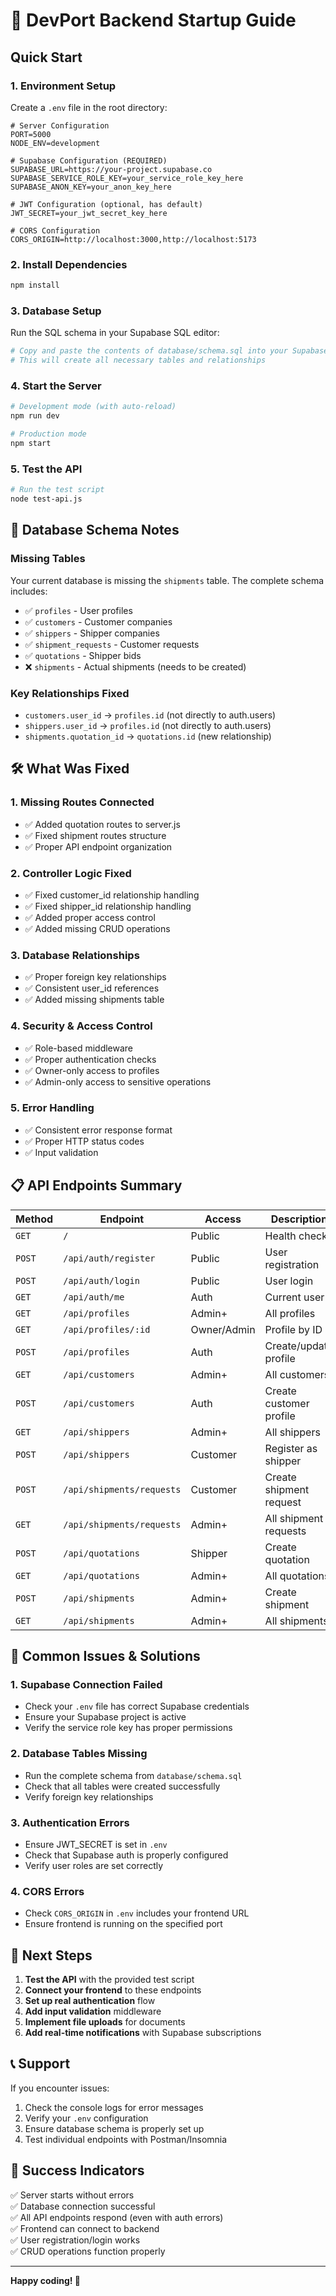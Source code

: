 # 🚀 DevPort Backend Startup Guide

## Quick Start

### 1. Environment Setup
Create a `.env` file in the root directory:

```env
# Server Configuration
PORT=5000
NODE_ENV=development

# Supabase Configuration (REQUIRED)
SUPABASE_URL=https://your-project.supabase.co
SUPABASE_SERVICE_ROLE_KEY=your_service_role_key_here
SUPABASE_ANON_KEY=your_anon_key_here

# JWT Configuration (optional, has default)
JWT_SECRET=your_jwt_secret_key_here

# CORS Configuration
CORS_ORIGIN=http://localhost:3000,http://localhost:5173
```

### 2. Install Dependencies
```bash
npm install
```

### 3. Database Setup
Run the SQL schema in your Supabase SQL editor:
```bash
# Copy and paste the contents of database/schema.sql into your Supabase SQL editor
# This will create all necessary tables and relationships
```

### 4. Start the Server
```bash
# Development mode (with auto-reload)
npm run dev

# Production mode
npm start
```

### 5. Test the API
```bash
# Run the test script
node test-api.js
```

## 🔧 Database Schema Notes

### Missing Tables
Your current database is missing the `shipments` table. The complete schema includes:

- ✅ `profiles` - User profiles
- ✅ `customers` - Customer companies  
- ✅ `shippers` - Shipper companies
- ✅ `shipment_requests` - Customer requests
- ✅ `quotations` - Shipper bids
- ❌ `shipments` - Actual shipments (needs to be created)

### Key Relationships Fixed
- `customers.user_id` → `profiles.id` (not directly to auth.users)
- `shippers.user_id` → `profiles.id` (not directly to auth.users)
- `shipments.quotation_id` → `quotations.id` (new relationship)

## 🛠️ What Was Fixed

### 1. **Missing Routes Connected**
- ✅ Added quotation routes to server.js
- ✅ Fixed shipment routes structure
- ✅ Proper API endpoint organization

### 2. **Controller Logic Fixed**
- ✅ Fixed customer_id relationship handling
- ✅ Fixed shipper_id relationship handling
- ✅ Added proper access control
- ✅ Added missing CRUD operations

### 3. **Database Relationships**
- ✅ Proper foreign key relationships
- ✅ Consistent user_id references
- ✅ Added missing shipments table

### 4. **Security & Access Control**
- ✅ Role-based middleware
- ✅ Proper authentication checks
- ✅ Owner-only access to profiles
- ✅ Admin-only access to sensitive operations

### 5. **Error Handling**
- ✅ Consistent error response format
- ✅ Proper HTTP status codes
- ✅ Input validation

## 📋 API Endpoints Summary

| Method | Endpoint | Access | Description |
|--------|----------|---------|-------------|
| `GET` | `/` | Public | Health check |
| `POST` | `/api/auth/register` | Public | User registration |
| `POST` | `/api/auth/login` | Public | User login |
| `GET` | `/api/auth/me` | Auth | Current user |
| `GET` | `/api/profiles` | Admin+ | All profiles |
| `GET` | `/api/profiles/:id` | Owner/Admin | Profile by ID |
| `POST` | `/api/profiles` | Auth | Create/update profile |
| `GET` | `/api/customers` | Admin+ | All customers |
| `POST` | `/api/customers` | Auth | Create customer profile |
| `GET` | `/api/shippers` | Admin+ | All shippers |
| `POST` | `/api/shippers` | Customer | Register as shipper |
| `POST` | `/api/shipments/requests` | Customer | Create shipment request |
| `GET` | `/api/shipments/requests` | Admin+ | All shipment requests |
| `POST` | `/api/quotations` | Shipper | Create quotation |
| `GET` | `/api/quotations` | Admin+ | All quotations |
| `POST` | `/api/shipments` | Admin+ | Create shipment |
| `GET` | `/api/shipments` | Admin+ | All shipments |

## 🚨 Common Issues & Solutions

### 1. **Supabase Connection Failed**
- Check your `.env` file has correct Supabase credentials
- Ensure your Supabase project is active
- Verify the service role key has proper permissions

### 2. **Database Tables Missing**
- Run the complete schema from `database/schema.sql`
- Check that all tables were created successfully
- Verify foreign key relationships

### 3. **Authentication Errors**
- Ensure JWT_SECRET is set in `.env`
- Check that Supabase auth is properly configured
- Verify user roles are set correctly

### 4. **CORS Errors**
- Check `CORS_ORIGIN` in `.env` includes your frontend URL
- Ensure frontend is running on the specified port

## 🔄 Next Steps

1. **Test the API** with the provided test script
2. **Connect your frontend** to these endpoints
3. **Set up real authentication** flow
4. **Add input validation** middleware
5. **Implement file uploads** for documents
6. **Add real-time notifications** with Supabase subscriptions

## 📞 Support

If you encounter issues:
1. Check the console logs for error messages
2. Verify your `.env` configuration
3. Ensure database schema is properly set up
4. Test individual endpoints with Postman/Insomnia

## 🎯 Success Indicators

✅ Server starts without errors  
✅ Database connection successful  
✅ All API endpoints respond (even with auth errors)  
✅ Frontend can connect to backend  
✅ User registration/login works  
✅ CRUD operations function properly  

---

**Happy coding! 🚀** 